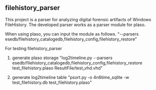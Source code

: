 ## filehistory_parser

This project is a parser for analyzing digital forensic artifacts of Windows FileHistory.
The developed parser works as a parser module for plaso.

When using plaso, you can input the module as follows.
"--parsers esedb/filehistory_catalogedb,filehistory_config,filehistory_restore"

For testing filehistory_parser
1. generate plaso storage
"log2timeline.py --parsers esedb/filehistory_catalogedb,filehistory_config,filehistory_restore test_filehistory.plaso ResultFile/test_vhd.vhd"

2. generate log2timeline table
"psort.py -o 4n6time_sqlite -w test_filehistory.db test_filehistory.plaso"
